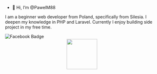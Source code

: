 - 👋 Hi, I’m @PawelM88

I am a beginner web developer from Poland, specifically from Silesia. I deepen my knowledge in PHP and Laravel. Currently I enjoy building side project in my free time.

<div id="badges">
  <img src="https://img.shields.io/badge/Facebook-blue?logo=facebook&logoColor=white?&style=for-the-badge" alt="Facebook Badge"/>
</div>

<div id="header" align="center">
  <img src="https://media.giphy.com/media/VTtANKl0beDFQRLDTh/giphy.gif" width="100"/>
</div>
